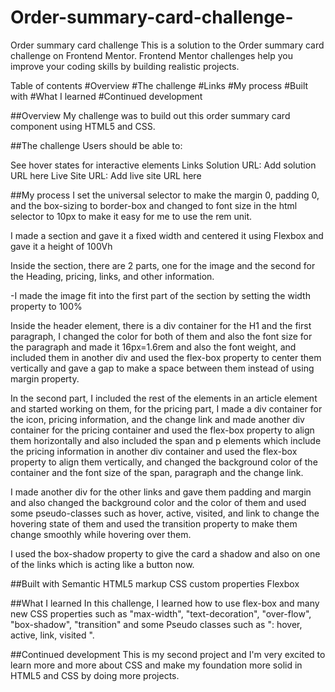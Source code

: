 # Order-summary-card-challenge-
Order summary card challenge 
This is a solution to the Order summary card challenge on Frontend Mentor. Frontend Mentor challenges help you improve your coding skills by building realistic projects.

Table of contents
#Overview
#The challenge
#Links
#My process
#Built with
#What I learned
#Continued development

##Overview
My challenge was to build out this order summary card component using HTML5 and CSS.

##The challenge
Users should be able to:

See hover states for interactive elements
Links
Solution URL: Add solution URL here
Live Site URL: Add live site URL here

##My process
I set the universal selector to make the margin 0, padding 0, and the box-sizing to border-box and changed to font size in the html selector to 10px to make it easy for me to use the rem unit.

I made a section and gave it a fixed width and centered it using Flexbox and gave it a height of 100Vh

Inside the section, there are 2 parts, one for the image and the second for the Heading, pricing, links, and other information.

-I made the image fit into the first part of the section by setting the width property to 100%

Inside the header element, there is a div container for the H1 and the first paragraph, I changed the color for both of them and also the font size for the paragraph and made it 16px=1.6rem and also the font weight, and included them in another div and used the flex-box property to center them vertically and gave a gap to make a space between them instead of using margin property.

In the second part, I included the rest of the elements in an article element and started working on them, for the pricing part, I made a div container for the icon, pricing information, and the change link and made another div container for the pricing container and used the flex-box property to align them horizontally and also included the span and p elements which include the pricing information in another div container and used the flex-box property to align them vertically, and changed the background color of the container and the font size of the span, paragraph and the change link.

I made another div for the other links and gave them padding and margin and also changed the background color and the color of them and used some pseudo-classes such as hover, active, visited, and link to change the hovering state of them and used the transition property to make them change smoothly while hovering over them.

I used the box-shadow property to give the card a shadow and also on one of the links which is acting like a button now.

##Built with
Semantic HTML5 markup
CSS custom properties
Flexbox

##What I learned
In this challenge, I learned how to use flex-box and many new CSS properties such as "max-width", "text-decoration", "over-flow", "box-shadow", "transition" and some Pseudo classes such as ": hover, active, link, visited ".

##Continued development
This is my second project and I'm very excited to learn more and more about CSS and make my foundation more solid in HTML5 and CSS by doing more projects.
